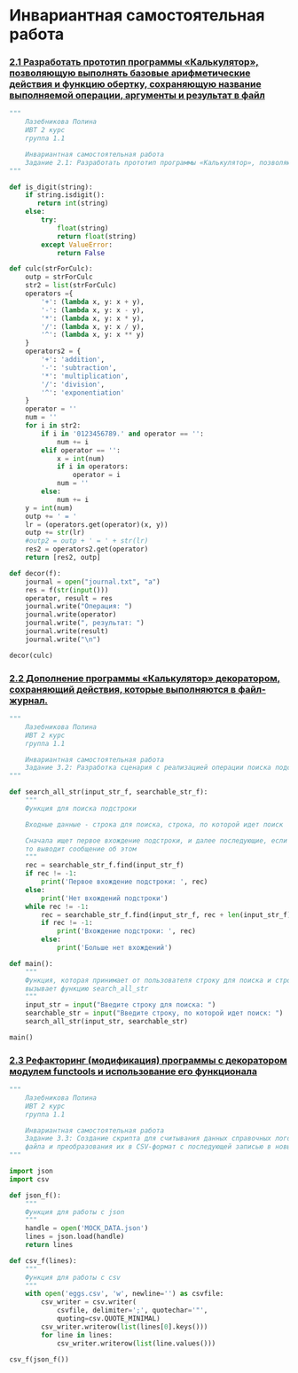 # Инвариантная самостоятельная работа

### [2.1 Разработать прототип программы «Калькулятор», позволяющую выполнять базовые арифметические действия и функцию обертку, сохраняющую название выполняемой операции, аргументы и результат в файл](https://replit.com/@PolinaLazebniko/sem4-Tema2-ISR-21#main.py)
```python
"""
    Лазебникова Полина 
    ИВТ 2 курс
    группа 1.1

    Инвариантная самостоятельная работа 
    Задание 2.1: Разработать прототип программы «Калькулятор», позволяющую выполнять базовые арифметические действия и функцию обертку, сохраняющую название выполняемой операции, аргументы и результат в файл.
"""

def is_digit(string):
    if string.isdigit():
       return int(string)
    else:
        try:
            float(string)
            return float(string)
        except ValueError:
            return False

def culc(strForCulc):
    outp = strForCulc
    str2 = list(strForCulc)
    operators ={
        '+': (lambda x, y: x + y),
        '-': (lambda x, y: x - y),
        '*': (lambda x, y: x * y),
        '/': (lambda x, y: x / y),
        '^': (lambda x, y: x ** y)
    }
    operators2 = {
        '+': 'addition',
        '-': 'subtraction',
        '*': 'multiplication',
        '/': 'division',
        '^': 'exponentiation'
    }
    operator = ''
    num = ''
    for i in str2:
        if i in '0123456789.' and operator == '':
            num += i
        elif operator == '':
            x = int(num)
            if i in operators:
                operator = i
            num = ''
        else:
            num += i
    y = int(num)
    outp += ' = '
    lr = (operators.get(operator)(x, y))
    outp += str(lr)
    #outp2 = outp + ' = ' + str(lr)
    res2 = operators2.get(operator)
    return [res2, outp]

def decor(f):
    journal = open("journal.txt", "a")
    res = f(str(input()))
    operator, result = res
    journal.write("Операция: ")
    journal.write(operator)
    journal.write(", результат: ")
    journal.write(result)
    journal.write("\n")

decor(culc)
```
### [2.2 Дополнение программы «Калькулятор» декоратором, сохраняющий действия, которые выполняются в файл-журнал.](https://repl.it/@PolinaLazebniko/Tema6-ISR-Zad32)
```python
"""
    Лазебникова Полина 
    ИВТ 2 курс
    группа 1.1

    Инвариантная самостоятельная работа 
    Задание 3.2: Разработка сценария с реализацией операции поиска подстроки в тексте.
"""

def search_all_str(input_str_f, searchable_str_f): 
    """
    Функция для поиска подстроки 

    Входные данные - строка для поиска, строка, по которой идет поиск

    Сначала ищет первое вхождение подстроки, и далее последующие, если вхождений нет,
    то выводит сообщение об этом
    """
    rec = searchable_str_f.find(input_str_f)
    if rec != -1:
        print('Первое вхождение подстроки: ', rec)
    else:
        print('Нет вхождений подстроки')
    while rec != -1:
        rec = searchable_str_f.find(input_str_f, rec + len(input_str_f), len(searchable_str_f))
        if rec != -1:
            print('Вхождение подстроки: ', rec)
        else:
            print('Больше нет вхождений')

def main():
    """
    Функция, которая принимает от пользователя строку для поиска и строку, по которой идет поиск и 
    вызывает функцию search_all_str  
    """
    input_str = input("Введите строку для поиска: ")
    searchable_str = input("Введите строку, по которой идет поиск: ")    
    search_all_str(input_str, searchable_str)

main()
```
### [2.3 Рефакторинг (модификация) программы с декоратором модулем functools и использование его функционала](https://repl.it/@PolinaLazebniko/Tema6-ISR-Zad33)
```python
"""
    Лазебникова Полина 
    ИВТ 2 курс
    группа 1.1

    Инвариантная самостоятельная работа 
    Задание 3.3: Создание скрипта для считывания данных справочных логов из текстового 
    файла и преобразования их в CSV-формат с последующей записью в новый файл.
"""

import json
import csv

def json_f():
    """
    Функция для работы с json
    """
    handle = open('MOCK_DATA.json')
    lines = json.load(handle)
    return lines

def csv_f(lines):
    """
    Функция для работы с csv
    """
    with open('eggs.csv', 'w', newline='') as csvfile:
        csv_writer = csv.writer(
            csvfile, delimiter=';', quotechar='"',
            quoting=csv.QUOTE_MINIMAL)
        csv_writer.writerow(list(lines[0].keys()))
        for line in lines:
            csv_writer.writerow(list(line.values()))

csv_f(json_f())
```
